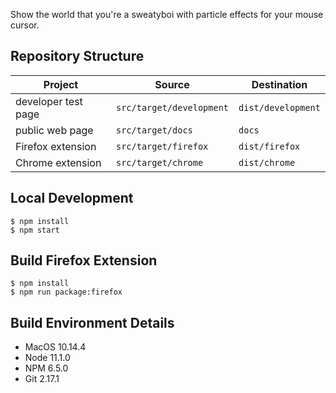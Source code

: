 Show the world that you're a sweatyboi with particle effects for your mouse cursor.

## Repository Structure

| Project             | Source                   | Destination        |
| ------------------- | ------------------------ | ------------------ |
| developer test page | `src/target/development` | `dist/development` |
| public web page     | `src/target/docs`        | `docs`             |
| Firefox extension   | `src/target/firefox`     | `dist/firefox`     |
| Chrome extension    | `src/target/chrome`      | `dist/chrome`      |

## Local Development

    $ npm install
    $ npm start

## Build Firefox Extension

    $ npm install
    $ npm run package:firefox

## Build Environment Details

- MacOS 10.14.4
- Node 11.1.0
- NPM 6.5.0
- Git 2.17.1
